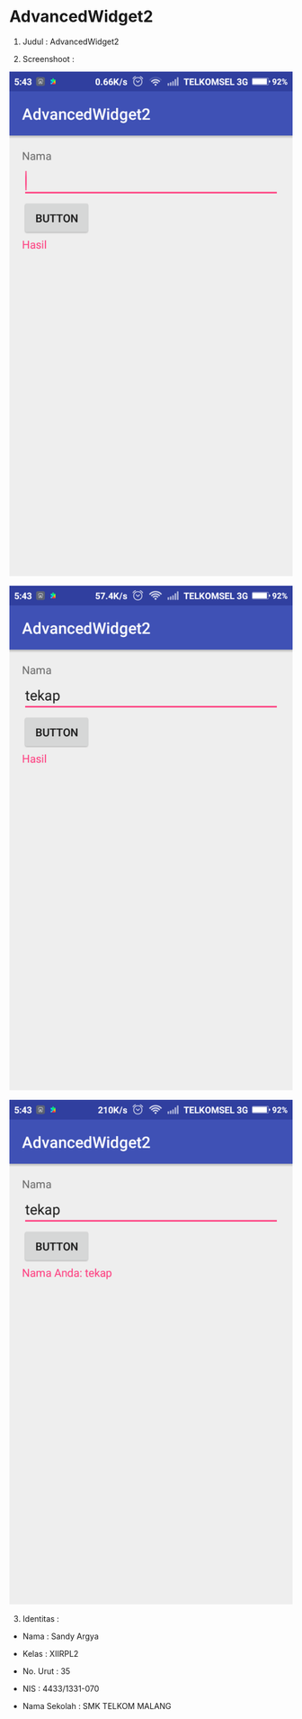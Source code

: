 # AdvancedWidget2

1. Judul  : AdvancedWidget2

2. Screenshoot  :

![screenshot](https://github.com/sandyargya/AdvancedWidget2/blob/master/Screenshot_2016-11-01-05-43-16_id.sch.smktelkom_mlg.learn.advancedwidget2.png)

![screenshot](https://github.com/sandyargya/AdvancedWidget2/blob/master/Screenshot_2016-11-01-05-43-34_id.sch.smktelkom_mlg.learn.advancedwidget2.png)

![screenshot](https://github.com/sandyargya/AdvancedWidget2/blob/master/Screenshot_2016-11-01-05-43-36_id.sch.smktelkom_mlg.learn.advancedwidget2.png)

3. Identitas        :

  * Nama : Sandy Argya

  * Kelas : XIIRPL2

  * No. Urut : 35

  * NIS : 4433/1331-070

  * Nama Sekolah : SMK TELKOM MALANG
